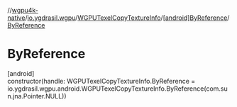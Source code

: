 //[wgpu4k-native](../../../../index.md)/[io.ygdrasil.wgpu](../../index.md)/[WGPUTexelCopyTextureInfo](../index.md)/[[android]ByReference](index.md)/[ByReference](-by-reference.md)

# ByReference

[android]\
constructor(handle: WGPUTexelCopyTextureInfo.ByReference = io.ygdrasil.wgpu.android.WGPUTexelCopyTextureInfo.ByReference(com.sun.jna.Pointer.NULL))